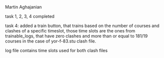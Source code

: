 Martin Aghajanian


task 1, 2, 3, 4 completed

task 4: added a train button, that trains based on the number of courses and clashes of a specific timeslot, those time slots are the ones from trainable_logs, that have zero clashes and more than or equal to 181/19 courses in the case of yor-f-83.stu clash file.

log file contains time slots used for both clash files
